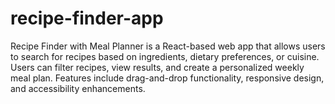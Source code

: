 # recipe-finder-app
Recipe Finder with Meal Planner is a React-based web app that allows users to search for recipes based on ingredients, dietary preferences, or cuisine. Users can filter recipes, view results, and create a personalized weekly meal plan. Features include drag-and-drop functionality, responsive design, and accessibility enhancements.
